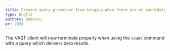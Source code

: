 ```yaml
---
title: Prevent query_processor from hanging when there are no candidate partitions
type: bugfix
authors: Dakostu
pr: 2924
---
```


The VAST client will now terminate properly when using the `count` command with
a query which delivers zero results.
